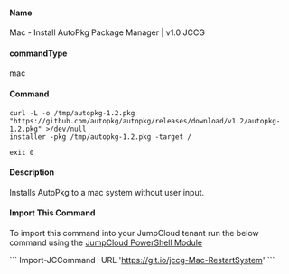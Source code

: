#### Name

Mac - Install AutoPkg Package Manager | v1.0 JCCG

#### commandType

mac

#### Command

```
curl -L -o /tmp/autopkg-1.2.pkg "https://github.com/autopkg/autopkg/releases/download/v1.2/autopkg-1.2.pkg" >/dev/null
installer -pkg /tmp/autopkg-1.2.pkg -target /

exit 0
```

#### Description

Installs AutoPkg to a mac system without user input.

#### Import This Command

To import this command into your JumpCloud tenant run the below command using the [JumpCloud PowerShell Module](https://github.com/TheJumpCloud/support/wiki/Installing-the-JumpCloud-PowerShell-Module)

\```
Import-JCCommand -URL 'https://git.io/jccg-Mac-RestartSystem'
\```